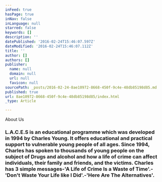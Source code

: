 ```yaml
---
inFeed: true
hasPage: true
inNav: false
inLanguage: null
starred: false
keywords: []
description: ''
datePublished: '2016-02-24T15:46:07.597Z'
dateModified: '2016-02-24T15:46:07.112Z'
title: ''
author: []
authors: []
publisher:
  name: null
  domain: null
  url: null
  favicon: null
sourcePath: _posts/2016-02-24-8ae10972-8668-450f-9c4e-48db85198d85.md
published: true
url: 8ae10972-8668-450f-9c4e-48db85198d85/index.html
_type: Article

---
```

About Us

### L.A.C.E.S is an educational programme which was developed in 1994 by Charles Young. It offers educational and practical support to vulnerable young people of all ages. Since 1994, Charles has spoken to thousands of young people on the subject of Drugs and alcohol and how a life of crime can affect individuals, their family and friends, and the victims. [][0]Charles has 3 simple messages-'A Life of Crime Is a Waste of Time'.-'Don't Waste Your Life like I Did'.-'Here Are The Alternatives'.

[0]: http://www.laces.org.uk/charles.html "Charles Young"
